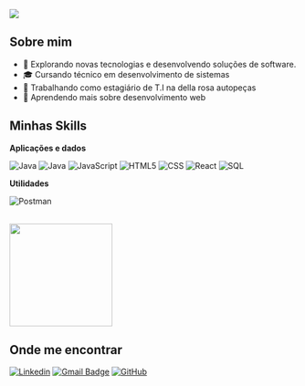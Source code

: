 ![](https://komarev.com/ghpvc/?username=RaulMatarazo&color=006bed)

## Sobre mim

- 🤔 Explorando novas tecnologias e desenvolvendo soluções de software.
- 🎓 Cursando técnico em desenvolvimento de sistemas
- 💼 Trabalhando como estagiário de T.I na della rosa autopeças
- 🌱 Aprendendo mais sobre desenvolvimento web

## Minhas Skills

**Aplicações e dados**

![Java](https://img.shields.io/badge/-Java-333333?style=flat&logo=Java&logoColor=007396)
![Java](https://img.shields.io/badge/-Spring-333333?style=flat&logo=Java&logoColor=007396)
![JavaScript](https://img.shields.io/badge/-JavaScript-333333?style=flat&logo=javascript)
![HTML5](https://img.shields.io/badge/-HTML5-333333?style=flat&logo=HTML5)
![CSS](https://img.shields.io/badge/-CSS-333333?style=flat&logo=CSS3&logoColor=1572B6)
![React](https://img.shields.io/badge/-React-333333?style=flat&logo=react)
![SQL](https://img.shields.io/badge/-MySQL-333333?style=flat&logo=mysql)

**Utilidades**

![Postman](https://img.shields.io/badge/-Postman-333333?style=flat&logo=postman)

<br/>

<a href="https://github.com/iuricode" title="Perfil do Iuri">
  <img height="180em" src="https://github-readme-stats.vercel.app/api?username=RaulMatarazo&theme=dracula&show_icons=true" />
</a>

## Onde me encontrar

[![Linkedin](https://img.shields.io/badge/-RaulMatarazo-blue?style=flat-square&logo=Linkedin&logoColor=white&link=LINK-DO-SEU-LINKEDIN)](https://www.linkedin.com/in/raululrichmatarazo/)
[![Gmail Badge](https://img.shields.io/badge/-Gmail-006bed?style=flat-square&logo=Gmail&logoColor=white&link=mailto:SEU-EMAIL)](mailto:raul.ulrich.matarazo@gmail.com)
[![GitHub](https://img.shields.io/github/followers/RaulMatarazo?label=follow&style=social)](https://github.com/RaulMatarazo)
